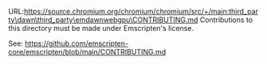 URL:https://source.chromium.org/chromium/chromium/src/+/main:third_party\dawn\third_party\emdawnwebgpu\CONTRIBUTING.md
Contributions to this directory must be made under Emscripten's license.

See: <https://github.com/emscripten-core/emscripten/blob/main/CONTRIBUTING.md>
